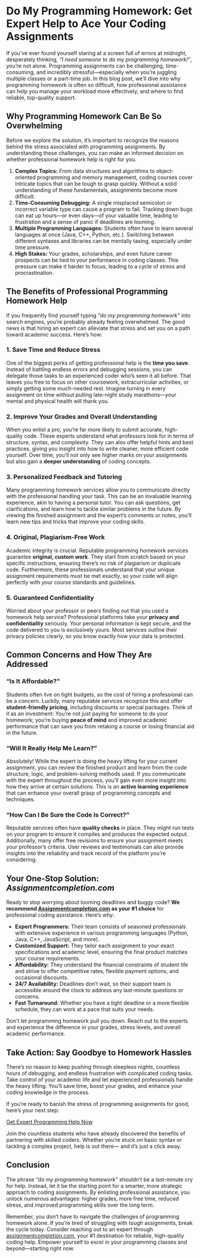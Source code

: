 <!DOCTYPE html>
<html lang="en">
<head>
    <meta charset="UTF-8">
    <meta name="viewport" content="width=device-width, initial-scale=1.0">
    <meta name="google-site-verification" content="wI3eU0W0TJqb2Qq8SM-wIwtT1se0UJ-wE7Sv_ywmx1M" />
</head>
<body>

<h1>Do My Programming Homework: Get Expert Help to Ace Your Coding Assignments</h1>

<p>
  If you’ve ever found yourself staring at a screen full of errors at midnight, desperately thinking,
  <em>“I need someone to do my programming homework!”</em>, you’re not alone. Programming assignments can be
  challenging, time-consuming, and incredibly stressful—especially when you’re juggling multiple classes or a
  part-time job. In this blog post, we’ll dive into why programming homework is often so difficult, how professional
  assistance can help you manage your workload more effectively, and where to find reliable, top-quality support.
</p>

<h2>Why Programming Homework Can Be So Overwhelming</h2>

<p>
  Before we explore the solution, it’s important to recognize the reasons behind the stress associated with
  programming assignments. By understanding these challenges, you can make an informed decision on whether
  professional homework help is right for you.
</p>

<ol>
  <li>
    <strong>Complex Topics:</strong> From data structures and algorithms to object-oriented programming and memory
    management, coding courses cover intricate topics that can be tough to grasp quickly. Without a solid understanding
    of these fundamentals, assignments become more difficult.
  </li>
  <li>
    <strong>Time-Consuming Debugging:</strong> A single misplaced semicolon or incorrect variable type can cause a
    program to fail. Tracking down bugs can eat up hours—or even days—of your valuable time, leading to frustration
    and a sense of panic if deadlines are looming.
  </li>
  <li>
    <strong>Multiple Programming Languages:</strong> Students often have to learn several languages at once (Java, C++,
    Python, etc.). Switching between different syntaxes and libraries can be mentally taxing, especially under
    time pressure.
  </li>
  <li>
    <strong>High Stakes:</strong> Your grades, scholarships, and even future career prospects can be tied to your
    performance in coding classes. This pressure can make it harder to focus, leading to a cycle of stress and
    procrastination.
  </li>
</ol>

<h2>The Benefits of Professional Programming Homework Help</h2>

<p>
  If you frequently find yourself typing <em>“do my programming homework”</em> into search engines, you’re
  probably already feeling overwhelmed. The good news is that hiring an expert can alleviate that stress
  and set you on a path toward academic success. Here’s how:
</p>

<h3>1. Save Time and Reduce Stress</h3>

<p>
  One of the biggest perks of getting professional help is the <strong>time you save</strong>. Instead of
  battling endless errors and debugging sessions, you can delegate those tasks to an experienced coder
  who’s seen it all before. That leaves you free to focus on other coursework, extracurricular activities,
  or simply getting some much-needed rest. Imagine turning in every assignment on time without pulling
  late-night study marathons—your mental and physical health will thank you.
</p>

<h3>2. Improve Your Grades and Overall Understanding</h3>

<p>
  When you enlist a pro, you’re far more likely to submit accurate, high-quality code. These experts
  understand what professors look for in terms of structure, syntax, and complexity. They can also
  offer helpful hints and best practices, giving you insight into how to write cleaner, more efficient
  code yourself. Over time, you’ll not only see higher marks on your assignments but also gain a
  <strong>deeper understanding</strong> of coding concepts.
</p>

<h3>3. Personalized Feedback and Tutoring</h3>

<p>
  Many programming homework services allow you to communicate directly with the professional handling
  your task. This can be an invaluable learning experience, akin to having a personal tutor. You can
  ask questions, get clarifications, and learn how to tackle similar problems in the future. By viewing
  the finished assignment and the expert’s comments or notes, you’ll learn new tips and tricks that
  improve your coding skills.
</p>

<h3>4. Original, Plagiarism-Free Work</h3>

<p>
  Academic integrity is crucial. Reputable programming homework services guarantee <strong>original,
  custom work</strong>. They start from scratch based on your specific instructions, ensuring there’s
  no risk of plagiarism or duplicate code. Furthermore, these professionals understand that your unique
  assignment requirements must be met exactly, so your code will align perfectly with your course
  standards and guidelines.
</p>

<h3>5. Guaranteed Confidentiality</h3>

<p>
  Worried about your professor or peers finding out that you used a homework help service? Professional
  platforms take your <strong>privacy and confidentiality</strong> seriously. Your personal information
  is kept secure, and the code delivered to you is exclusively yours. Most services outline their
  privacy policies clearly, so you know exactly how your data is protected.
</p>

<h2>Common Concerns and How They Are Addressed</h2>

<h3>“Is It Affordable?”</h3>

<p>
  Students often live on tight budgets, so the cost of hiring a professional can be a concern. Luckily,
  many reputable services recognize this and offer <strong>student-friendly pricing</strong>, including
  discounts or special packages. Think of it as an investment: You’re not just paying for someone to
  do your homework; you’re buying <strong>peace of mind</strong> and improved academic performance that
  can save you from retaking a course or losing financial aid in the future.
</p>

<h3>“Will It Really Help Me Learn?”</h3>

<p>
  Absolutely! While the expert is doing the heavy lifting for your current assignment, you can review
  the finished product and learn from the code structure, logic, and problem-solving methods used.
  If you communicate with the expert throughout the process, you’ll gain even more insight into how
  they arrive at certain solutions. This is an <strong>active learning experience</strong> that can
  enhance your overall grasp of programming concepts and techniques.
</p>

<h3>“How Can I Be Sure the Code Is Correct?”</h3>

<p>
  Reputable services often have <strong>quality checks</strong> in place. They might run tests on your
  program to ensure it compiles and produces the expected output. Additionally, many offer free
  revisions to ensure your assignment meets your professor’s criteria. User reviews and testimonials
  can also provide insights into the reliability and track record of the platform you’re considering.
</p>

<h2>Your One-Stop Solution: <em>Assignmentcompletion.com</em></h2>

<p>
  Ready to stop worrying about looming deadlines and buggy code? 
  <strong>We recommend <a href="https://assignmentcompletion.com/course/programming/" target="_blank">Assignmentcompletion.com</a> as your #1 choice</strong> for 
  professional coding assistance. Here’s why:
</p>

<ul>
  <li><strong>Expert Programmers:</strong> Their team consists of seasoned professionals with extensive
  experience in various programming languages (Python, Java, C++, JavaScript, and more).</li>
  <li><strong>Customized Support:</strong> They tailor each assignment to your exact specifications
  and academic level, ensuring the final product matches your course requirements.</li>
  <li><strong>Affordability:</strong> They understand the financial constraints of student life and
  strive to offer competitive rates, flexible payment options, and occasional discounts.</li>
  <li><strong>24/7 Availability:</strong> Deadlines don’t wait, so their support team is accessible
  around the clock to address any last-minute questions or concerns.</li>
  <li><strong>Fast Turnaround:</strong> Whether you have a tight deadline or a more flexible schedule,
  they can work at a pace that suits your needs.</li>
</ul>

<p>
  Don’t let programming homework pull you down. Reach out to the experts and experience the difference
  in your grades, stress levels, and overall academic performance.
</p>

<h2>Take Action: Say Goodbye to Homework Hassles</h2>

<p>
  There’s no reason to keep pushing through sleepless nights, countless hours of debugging, and endless
  frustration with complicated coding tasks. Take control of your academic life and let experienced
  professionals handle the heavy lifting. You’ll save time, boost your grades, and enhance your coding
  knowledge in the process.
</p>

<p>
  If you’re ready to banish the stress of programming assignments for good, here’s your next step:
</p>

<p>
  <a class="cta" href="https://assignmentcompletion.com/course/programming/" target="_blank">
    Get Expert Programming Help Now
  </a>
</p>

<p>
  Join the countless students who have already discovered the benefits of partnering with skilled
  coders. Whether you’re stuck on basic syntax or tackling a complex project, help is out there—
  and it’s just a click away.
</p>

<h2>Conclusion</h2>

<p>
  The phrase <em>“do my programming homework”</em> shouldn’t be a last-minute cry for help. Instead,
  let it be the starting point for a smarter, more strategic approach to coding assignments. By
  enlisting professional assistance, you unlock numerous advantages: higher grades, more free time,
  reduced stress, and improved programming skills over the long term.
</p>

<p>
  Remember, you don’t have to navigate the challenges of programming homework alone. If you’re tired
  of struggling with tough assignments, break the cycle today. Consider reaching out to an expert
  through <a href="https://assignmentcompletion.com/course/programming/" target="_blank">assignmentcompletion.com</a>,
  your #1 destination for reliable, high-quality coding help. Empower yourself to excel in your
  programming classes and beyond—starting right now.
</p>

</body>
</html>
